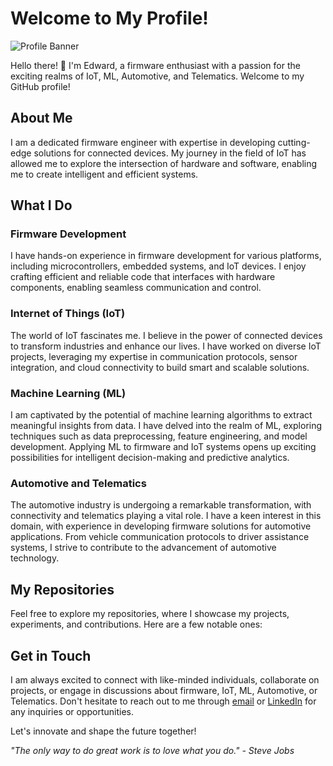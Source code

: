 # Welcome to My Profile!

![Profile Banner](https://media.licdn.com/dms/image/D4D16AQELyF9iC5Kppw/profile-displaybackgroundimage-shrink_350_1400/0/1683033637433?e=1690416000&v=beta&t=LtkMBwOdsiwh89nFWq7oBeUJBp4hdjLbx1IXKExFGPQ)

Hello there! 👋 I'm Edward, a firmware enthusiast with a passion for the exciting realms of IoT, ML, Automotive, and Telematics. Welcome to my GitHub profile!

## About Me

I am a dedicated firmware engineer with expertise in developing cutting-edge solutions for connected devices. My journey in the field of IoT has allowed me to explore the intersection of hardware and software, enabling me to create intelligent and efficient systems.

## What I Do

### Firmware Development

I have hands-on experience in firmware development for various platforms, including microcontrollers, embedded systems, and IoT devices. I enjoy crafting efficient and reliable code that interfaces with hardware components, enabling seamless communication and control.

### Internet of Things (IoT)

The world of IoT fascinates me. I believe in the power of connected devices to transform industries and enhance our lives. I have worked on diverse IoT projects, leveraging my expertise in communication protocols, sensor integration, and cloud connectivity to build smart and scalable solutions.

### Machine Learning (ML)

I am captivated by the potential of machine learning algorithms to extract meaningful insights from data. I have delved into the realm of ML, exploring techniques such as data preprocessing, feature engineering, and model development. Applying ML to firmware and IoT systems opens up exciting possibilities for intelligent decision-making and predictive analytics.

### Automotive and Telematics

The automotive industry is undergoing a remarkable transformation, with connectivity and telematics playing a vital role. I have a keen interest in this domain, with experience in developing firmware solutions for automotive applications. From vehicle communication protocols to driver assistance systems, I strive to contribute to the advancement of automotive technology.

## My Repositories

Feel free to explore my repositories, where I showcase my projects, experiments, and contributions. Here are a few notable ones:



## Get in Touch

I am always excited to connect with like-minded individuals, collaborate on projects, or engage in discussions about firmware, IoT, ML, Automotive, or Telematics. Don't hesitate to reach out to me through [email](mailto:youremail@example.com) or [LinkedIn](https://www.linkedin.com/in/your-profile) for any inquiries or opportunities.

Let's innovate and shape the future together!

_"The only way to do great work is to love what you do." - Steve Jobs_

